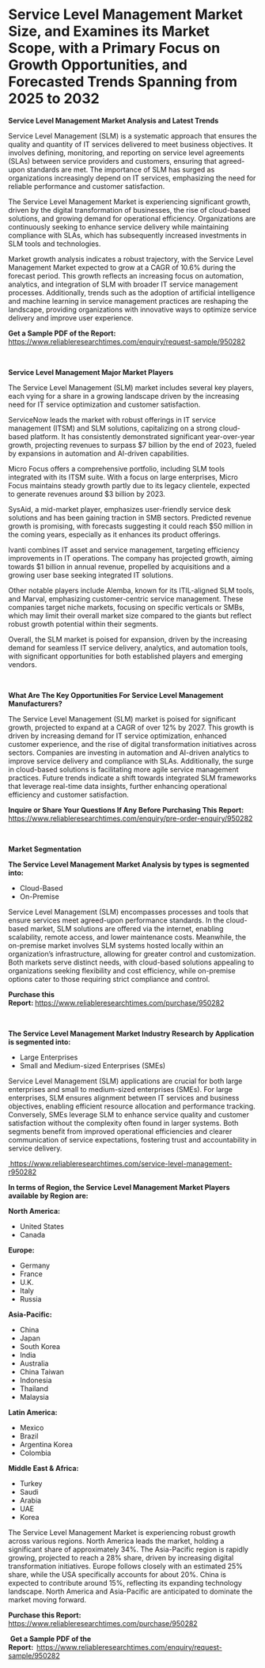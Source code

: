 <p><h1>Service Level Management Market Size, and Examines its Market Scope, with a Primary Focus on Growth Opportunities, and Forecasted Trends Spanning from 2025 to 2032</h1></p><p><strong>Service Level Management Market Analysis and Latest Trends</strong></p>
<p><p>Service Level Management (SLM) is a systematic approach that ensures the quality and quantity of IT services delivered to meet business objectives. It involves defining, monitoring, and reporting on service level agreements (SLAs) between service providers and customers, ensuring that agreed-upon standards are met. The importance of SLM has surged as organizations increasingly depend on IT services, emphasizing the need for reliable performance and customer satisfaction.</p><p>The Service Level Management Market is experiencing significant growth, driven by the digital transformation of businesses, the rise of cloud-based solutions, and growing demand for operational efficiency. Organizations are continuously seeking to enhance service delivery while maintaining compliance with SLAs, which has subsequently increased investments in SLM tools and technologies. </p><p>Market growth analysis indicates a robust trajectory, with the Service Level Management Market expected to grow at a CAGR of 10.6% during the forecast period. This growth reflects an increasing focus on automation, analytics, and integration of SLM with broader IT service management processes. Additionally, trends such as the adoption of artificial intelligence and machine learning in service management practices are reshaping the landscape, providing organizations with innovative ways to optimize service delivery and improve user experience.</p></p>
<p><strong>Get a Sample PDF of the Report:&nbsp;</strong> <a href="https://www.reliableresearchtimes.com/enquiry/request-sample/950282?utm_campaign=2009&utm_medium=2&utm_source=Github&utm_content=ia&utm_term=17042025&utm_id=service-level-management">https://www.reliableresearchtimes.com/enquiry/request-sample/950282</a></p>
<p>&nbsp;</p>
<p><strong>Service Level Management Major Market Players</strong></p>
<p><p>The Service Level Management (SLM) market includes several key players, each vying for a share in a growing landscape driven by the increasing need for IT service optimization and customer satisfaction.</p><p>ServiceNow leads the market with robust offerings in IT service management (ITSM) and SLM solutions, capitalizing on a strong cloud-based platform. It has consistently demonstrated significant year-over-year growth, projecting revenues to surpass $7 billion by the end of 2023, fueled by expansions in automation and AI-driven capabilities.</p><p>Micro Focus offers a comprehensive portfolio, including SLM tools integrated with its ITSM suite. With a focus on large enterprises, Micro Focus maintains steady growth partly due to its legacy clientele, expected to generate revenues around $3 billion by 2023.</p><p>SysAid, a mid-market player, emphasizes user-friendly service desk solutions and has been gaining traction in SMB sectors. Predicted revenue growth is promising, with forecasts suggesting it could reach $50 million in the coming years, especially as it enhances its product offerings.</p><p>Ivanti combines IT asset and service management, targeting efficiency improvements in IT operations. The company has projected growth, aiming towards $1 billion in annual revenue, propelled by acquisitions and a growing user base seeking integrated IT solutions.</p><p>Other notable players include Alemba, known for its ITIL-aligned SLM tools, and Marval, emphasizing customer-centric service management. These companies target niche markets, focusing on specific verticals or SMBs, which may limit their overall market size compared to the giants but reflect robust growth potential within their segments.</p><p>Overall, the SLM market is poised for expansion, driven by the increasing demand for seamless IT service delivery, analytics, and automation tools, with significant opportunities for both established players and emerging vendors.</p></p>
<p>&nbsp;</p>
<p><strong>What Are The Key Opportunities For Service Level Management Manufacturers?</strong></p>
<p><p>The Service Level Management (SLM) market is poised for significant growth, projected to expand at a CAGR of over 12% by 2027. This growth is driven by increasing demand for IT service optimization, enhanced customer experience, and the rise of digital transformation initiatives across sectors. Companies are investing in automation and AI-driven analytics to improve service delivery and compliance with SLAs. Additionally, the surge in cloud-based solutions is facilitating more agile service management practices. Future trends indicate a shift towards integrated SLM frameworks that leverage real-time data insights, further enhancing operational efficiency and customer satisfaction.</p></p>
<p><strong>Inquire or Share Your Questions If Any Before Purchasing This Report:</strong> <a href="https://www.reliableresearchtimes.com/enquiry/pre-order-enquiry/950282?utm_campaign=2009&utm_medium=2&utm_source=Github&utm_content=ia&utm_term=17042025&utm_id=service-level-management">https://www.reliableresearchtimes.com/enquiry/pre-order-enquiry/950282</a></p>
<p>&nbsp;</p>
<p><strong>Market Segmentation</strong></p>
<p><strong>The Service Level Management Market Analysis by types is segmented into:</strong></p>
<p><ul><li>Cloud-Based</li><li>On-Premise</li></ul></p>
<p><p>Service Level Management (SLM) encompasses processes and tools that ensure services meet agreed-upon performance standards. In the cloud-based market, SLM solutions are offered via the internet, enabling scalability, remote access, and lower maintenance costs. Meanwhile, the on-premise market involves SLM systems hosted locally within an organization’s infrastructure, allowing for greater control and customization. Both markets serve distinct needs, with cloud-based solutions appealing to organizations seeking flexibility and cost efficiency, while on-premise options cater to those requiring strict compliance and control.</p></p>
<p><strong>Purchase this Report:&nbsp;</strong><a href="https://www.reliableresearchtimes.com/purchase/950282?utm_campaign=2009&utm_medium=2&utm_source=Github&utm_content=ia&utm_term=17042025&utm_id=service-level-management">https://www.reliableresearchtimes.com/purchase/950282</a></p>
<p>&nbsp;</p>
<p><strong>The Service Level Management Market Industry Research by Application is segmented into:</strong></p>
<p><ul><li>Large Enterprises</li><li>Small and Medium-sized Enterprises (SMEs)</li></ul></p>
<p><p>Service Level Management (SLM) applications are crucial for both large enterprises and small to medium-sized enterprises (SMEs). For large enterprises, SLM ensures alignment between IT services and business objectives, enabling efficient resource allocation and performance tracking. Conversely, SMEs leverage SLM to enhance service quality and customer satisfaction without the complexity often found in larger systems. Both segments benefit from improved operational efficiencies and clearer communication of service expectations, fostering trust and accountability in service delivery.</p></p>
<p><a href="https://www.reliableresearchtimes.com/service-level-management-r950282?utm_campaign=2009&utm_medium=2&utm_source=Github&utm_content=ia&utm_term=17042025&utm_id=service-level-management">&nbsp;https://www.reliableresearchtimes.com/service-level-management-r950282</a></p>
<p><strong>In terms of Region, the Service Level Management Market Players available by Region are:</strong></p>
<p>
    <p> <strong> North America: </strong>
        <ul>
            <li>United States</li>
            <li>Canada</li>
        </ul>
        </p> 
    <p> <strong> Europe: </strong>
        <ul>
            <li>Germany</li>
            <li>France</li>
            <li>U.K.</li>
            <li>Italy</li>
            <li>Russia</li>
        </ul>
        </p> 
    <p> <strong> Asia-Pacific: </strong>
        <ul>
            <li>China</li>
            <li>Japan</li>
            <li>South Korea</li>
            <li>India</li>
            <li>Australia</li>
            <li>China Taiwan</li>
            <li>Indonesia</li>
            <li>Thailand</li>
            <li>Malaysia</li>
        </ul>
        </p> 
    <p> <strong> Latin America: </strong>
        <ul>
            <li>Mexico</li>
            <li>Brazil</li>
            <li>Argentina Korea</li>
            <li>Colombia</li>
        </ul>
        </p> 
    <p> <strong> Middle East & Africa: </strong>
        <ul>
            <li>Turkey</li>
            <li>Saudi</li>
            <li>Arabia</li>
            <li>UAE</li>
            <li>Korea</li>
        </ul>
    </p>
    </p>
<p><p>The Service Level Management Market is experiencing robust growth across various regions. North America leads the market, holding a significant share of approximately 34%. The Asia-Pacific region is rapidly growing, projected to reach a 28% share, driven by increasing digital transformation initiatives. Europe follows closely with an estimated 25% share, while the USA specifically accounts for about 20%. China is expected to contribute around 15%, reflecting its expanding technology landscape. North America and Asia-Pacific are anticipated to dominate the market moving forward.</p></p>
<p><strong>Purchase this Report: </strong><a href="https://www.reliableresearchtimes.com/purchase/950282?utm_campaign=2009&utm_medium=2&utm_source=Github&utm_content=ia&utm_term=17042025&utm_id=service-level-management">https://www.reliableresearchtimes.com/purchase/950282</a></p>
<p>&nbsp;<strong>Get a Sample PDF of the Report:&nbsp;&nbsp;</strong><a href="https://www.reliableresearchtimes.com/enquiry/request-sample/950282?utm_campaign=2009&utm_medium=2&utm_source=Github&utm_content=ia&utm_term=17042025&utm_id=service-level-management">https://www.reliableresearchtimes.com/enquiry/request-sample/950282</a></p>
<p><strong></strong></p>
<p><p></p><p></p><p></p></p>